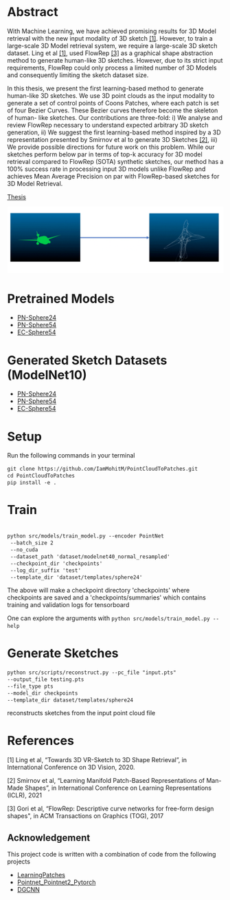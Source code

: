 # Abstract


With Machine Learning, we have achieved promising results for 3D Model retrieval with the new input modality of 3D sketch [[1]](#1). However, to train a large-scale 3D Model retrieval system, we require a large-scale 3D sketch dataset. Ling et al [[1]](#1), used FlowRep [[3]](#3) as a graphical shape abstraction method to generate human-like 3D sketches. However, due to its strict input requirements, FlowRep could only process a limited number of 3D Models and consequently limiting the sketch dataset size.

In this thesis, we present the first learning-based method to generate human-like 3D sketches. We use 3D point clouds as the input modality to generate a set of control points of Coons Patches, where each patch is set of four Bezier Curves. These Bezier curves therefore become the skeleton of human- like sketches. Our contributions are three-fold: i) We analyse and review FlowRep necessary to understand expected arbitrary 3D sketch generation, ii) We suggest the first learning-based method inspired by a 3D representation presented by Smirnov et al to generate 3D Sketches [[2]](#2), iii) We provide possible directions for future work on this problem. While our sketches perform below par in terms of top-k accuracy for 3D model retrieval compared to FlowRep (SOTA) synthetic sketches, our method has a 100% success rate in processing input 3D models unlike FlowRep and achieves Mean Average Precision on par with FlowRep-based sketches for 3D Model Retrieval.

[Thesis](https://drive.google.com/file/d/1Zy4S1CJb2MOlifdj8MqMAf3OwSfQWaiv/view?usp=sharing)

![Example](demo/demo.gif)


# Pretrained Models
 - [PN-Sphere24](https://drive.google.com/file/d/1-YqPuSv3pJ6qsy5yDXT6mt1ll7lSibGE/view?usp=sharing)
 - [PN-Sphere54](https://drive.google.com/file/d/1-Yo1Kz4mpTtYQSZIVHE291rotMaTE6dS/view?usp=sharing)
 - [EC-Sphere54](https://drive.google.com/file/d/10ApGhG6TVphNXJ2bK7Dd17vf0O_vFXy9/view?usp=sharing)
 
# Generated Sketch Datasets (ModelNet10)
 - [PN-Sphere24](https://drive.google.com/drive/folders/1SdzROHFaBJwX9ntgkYcoMXV1fmbHDkf7?usp=sharing)
 - [PN-Sphere54](https://drive.google.com/drive/folders/18jMVmP2PZfSXFjb0buBsGjb7Ld0J9e8a?usp=sharing)
 - [EC-Sphere54](https://drive.google.com/drive/folders/1-nULSUpJMvEr8uFERhh03i1HXb7wpF6K?usp=sharing)


# Setup
Run the following commands in your terminal

```
git clone https://github.com/IamMohitM/PointCloudToPatches.git
cd PointCloudToPatches
pip install -e .
```

# Train
```

python src/models/train_model.py --encoder PointNet
 --batch_size 2
 --no_cuda
 --dataset_path 'dataset/modelnet40_normal_resampled'
 --checkpoint_dir 'checkpoints'
 --log_dir_suffix 'test'
 --template_dir 'dataset/templates/sphere24'

```
The above will make a checkpoint directory 'checkpoints' where checkpoints are saved and a 'checkpoints/summaries' which
 contains training and validation logs for tensorboard
 

One can explore the arguments with `python src/models/train_model.py --help`

 
# Generate Sketches

```
python src/scripts/reconstruct.py --pc_file "input.pts"
--output_file testing.pts
--file_type pts
--model_dir checkpoints
--template_dir dataset/templates/sphere24
```

reconstructs sketches from the input point cloud file

# References 
<a id="1">[1]</a> Ling et al, “Towards 3D VR-Sketch to 3D Shape Retrieval”, in International Conference on 3D Vision, 2020.

<a id="2">[2]</a> Smirnov et al, “Learning Manifold Patch-Based Representations of Man-Made Shapes”, in
International Conference on Learning Representations (ICLR), 2021 

<a id="3">[3]</a>  Gori et al, “FlowRep: Descriptive curve networks for free-form design shapes", in ACM Transactions on Graphics (TOG), 2017

## Acknowledgement

This project code is written with a combination of code from the following projects

 - [LearningPatches](https://github.com/dmsm/LearningPatches)
 - [Pointnet_Pointnet2_Pytorch](https://github.com/yanx27/Pointnet_Pointnet2_pytorch)
 - [DGCNN](https://github.com/WangYueFt/dgcnn)
 
